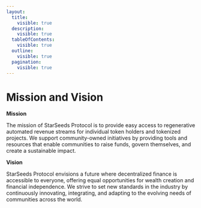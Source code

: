```yaml
---
layout:
  title:
    visible: true
  description:
    visible: true
  tableOfContents:
    visible: true
  outline:
    visible: true
  pagination:
    visible: true
---
```


# Mission and Vision

**Mission**&#x20;

The mission of StarSeeds Protocol is to provide easy access to regenerative automated revenue streams for individual token holders and tokenized projects. We support community-owned initiatives by providing tools and resources that enable communities to raise funds, govern themselves, and create a sustainable impact.

**Vision**&#x20;

StarSeeds Protocol envisions a future where decentralized finance is accessible to everyone, offering equal opportunities for wealth creation and financial independence. We strive to set new standards in the industry by continuously innovating, integrating, and adapting to the evolving needs of communities across the world.
